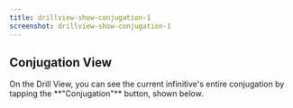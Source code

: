 ```yaml
---
title: drillview-show-conjugation-1
screenshot: drillview-show-conjugation-1
---
```

<h2>Conjugation View</h2>  
On the Drill View, you can see the current infinitive's entire conjugation by tapping the **"Conjugation"** button, shown below.